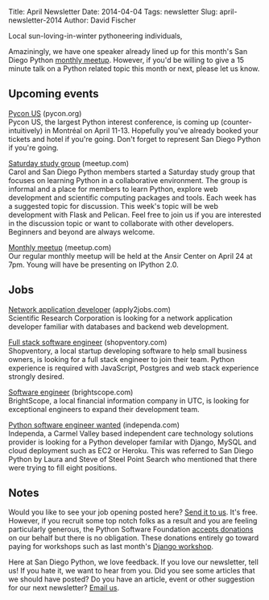 Title: April Newsletter
Date: 2014-04-04
Tags: newsletter
Slug: april-newsletter-2014
Author: David Fischer


Local sun-loving-in-winter pythoneering individuals,

Amaziningly, we have one speaker already lined up for this month's San Diego
Python [monthly meetup][monthly-meetup]. However, if you'd be willing to give
a 15 minute talk on a Python related topic this month or next, please let us
know.

[monthly-meetup]: http://www.meetup.com/pythonsd/events/163679382/


Upcoming events
---------------

[Pycon US][pycon-us] (pycon.org) <br />
Pycon US, the largest Python interest conference, is coming up
(counter-intuitively) in Montréal on April 11-13. Hopefully you've already
booked your tickets and hotel if you're going. Don't forget to represent
San Diego Python if you're going.

[pycon-us]: https://us.pycon.org/2014/


[Saturday study group][saturday-meetup] (meetup.com) <br />
Carol and San Diego Python members started a Saturday study group that focuses
on learning Python in a collaborative environment. The group is informal and a
place for members to learn Python, explore web development and scientific
computing packages and tools. Each week has a suggested topic for discussion.
This week's topic will be web development with Flask and Pelican. Feel free to
join us if you are interested in the discussion topic or want to collaborate
with other developers. Beginners and beyond are always welcome.

[saturday-meetup]: http://www.meetup.com/pythonsd/events/175274772/


[Monthly meetup][monthly-meetup] (meetup.com) <br />
Our regular monthly meetup will be held at the Ansir Center on April 24
at 7pm. Young will have be presenting on IPython 2.0.

[monthly-meetup]: http://www.meetup.com/pythonsd/events/163679382/


Jobs
----

[Network application developer][netapp-developer] (apply2jobs.com) <br />
Scientific Research Corporation is looking for a network application developer
familiar with databases and backend web development.

[netapp-developer]: https://www2.apply2jobs.com/scires/ProfExt/index.cfm?fuseaction=mExternal.showJob&RID=5476&CurrentPage=1


[Full stack software engineer][full-stack-dev] (shopventory.com) <br />
Shopventory, a local startup developing software to help small business owners,
is looking for a full stack engineer to join their team. Python experience is
required with JavaScript, Postgres and web stack experience strongly desired.

[full-stack-dev]: https://shopventory.com/careers/


[Software engineer][software-engineer] (brightscope.com) <br />
BrightScope, a local financial information company in UTC, is looking for
exceptional engineers to expand their development team.

[software-engineer]: http://www.brightscope.com/about/careers/#job_Software_Engineer


[Python software engineer wanted][python-software-dev] (independa.com) <br />
Independa, a Carmel Valley based independent care technology solutions
provider is looking for a Python developer familar with Django, MySQL and
cloud deployment such as EC2 or Heroku. This was referred to San Diego Python
by Laura and Steve of Steel Point Search who mentioned that there were trying
to fill eight positions.

[python-software-dev]: http://www.independa.com/careers


Notes
-----


Would you like to see your job opening posted here? [Send it to us][send-it].
It's free. However, if you recruit some top notch folks as a result and you
are feeling particularly generous, the Python Software Foundation
[accepts donations][accepts-donations] on our behalf but there is no
obligation. These donations entirely go toward paying for workshops such as
last month's [Django workshop][django-workshop].

[send-it]: mailto:sandiegopython@gmail.com
[accepts-donations]: https://psfmember.org/civicrm/contribute/transact?reset=1&id=9
[django-workshop]: http://www.meetup.com/pythonsd/events/164679962/


Here at San Diego Python, we love feedback. If you love our newsletter,
tell us! If you hate it, we want to hear from you. Did you see some articles
that we should have posted? Do you have an article, event or other suggestion
for our next newsletter? [Email us][email-us].

[email-us]: mailto:sandiegopython@gmail.com
